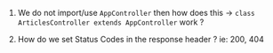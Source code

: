 1. We do not import/use `AppController` then how does this -> `class ArticlesController extends AppController` work ? 

2. How do we set Status Codes in the response header ? ie: 200, 404 